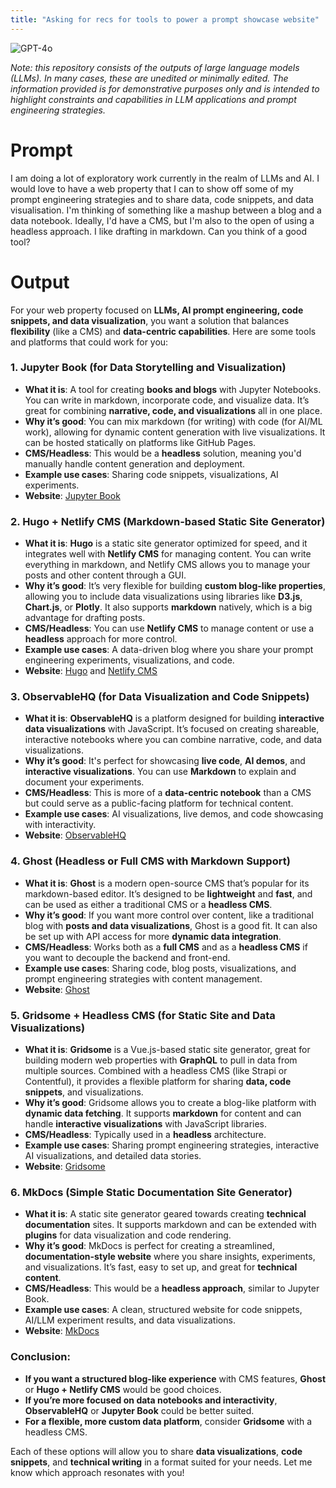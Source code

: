 ```yaml
---
title: "Asking for recs for tools to power a prompt showcase website"
---
```

![GPT-4o](https://img.shields.io/badge/GPT--4o-3333FF?style=for-the-badge&logo=openai&logoColor=white)



*Note: this repository consists of the outputs of large language models (LLMs). In many cases, these are unedited or minimally edited. The information provided is for demonstrative purposes only and is intended to highlight constraints and capabilities in LLM applications and prompt engineering strategies.*


# Prompt

I am doing a lot of exploratory work currently in the realm of LLMs and AI. I would love to have a web property that I can to show off some of my prompt engineering strategies and to share data, code snippets, and data visualisation. I'm thinking of something like a mashup between a blog and a data notebook. Ideally, I'd have a CMS, but I'm also to the open of using a headless approach. I like drafting in markdown. Can you think of a good tool?    

# Output

For your web property focused on **LLMs, AI prompt engineering, code snippets, and data visualization**, you want a solution that balances **flexibility** (like a CMS) and **data-centric capabilities**. Here are some tools and platforms that could work for you:

### 1. **Jupyter Book (for Data Storytelling and Visualization)**
   - **What it is**: A tool for creating **books and blogs** with Jupyter Notebooks. You can write in markdown, incorporate code, and visualize data. It’s great for combining **narrative, code, and visualizations** all in one place.
   - **Why it’s good**: You can mix markdown (for writing) with code (for AI/ML work), allowing for dynamic content generation with live visualizations. It can be hosted statically on platforms like GitHub Pages.
   - **CMS/Headless**: This would be a **headless** solution, meaning you'd manually handle content generation and deployment.
   - **Example use cases**: Sharing code snippets, visualizations, AI experiments.
   - **Website**: [Jupyter Book](https://jupyterbook.org/)

### 2. **Hugo + Netlify CMS (Markdown-based Static Site Generator)**
   - **What it is**: **Hugo** is a static site generator optimized for speed, and it integrates well with **Netlify CMS** for managing content. You can write everything in markdown, and Netlify CMS allows you to manage your posts and other content through a GUI.
   - **Why it’s good**: It’s very flexible for building **custom blog-like properties**, allowing you to include data visualizations using libraries like **D3.js**, **Chart.js**, or **Plotly**. It also supports **markdown** natively, which is a big advantage for drafting posts.
   - **CMS/Headless**: You can use **Netlify CMS** to manage content or use a **headless** approach for more control.
   - **Example use cases**: A data-driven blog where you share your prompt engineering experiments, visualizations, and code.
   - **Website**: [Hugo](https://gohugo.io/) and [Netlify CMS](https://www.netlifycms.org/)

### 3. **ObservableHQ (for Data Visualization and Code Snippets)**
   - **What it is**: **ObservableHQ** is a platform designed for building **interactive data visualizations** with JavaScript. It’s focused on creating shareable, interactive notebooks where you can combine narrative, code, and data visualizations.
   - **Why it’s good**: It's perfect for showcasing **live code**, **AI demos**, and **interactive visualizations**. You can use **Markdown** to explain and document your experiments. 
   - **CMS/Headless**: This is more of a **data-centric notebook** than a CMS but could serve as a public-facing platform for technical content.
   - **Example use cases**: AI visualizations, live demos, and code showcasing with interactivity.
   - **Website**: [ObservableHQ](https://observablehq.com/)

### 4. **Ghost (Headless or Full CMS with Markdown Support)**
   - **What it is**: **Ghost** is a modern open-source CMS that’s popular for its markdown-based editor. It’s designed to be **lightweight** and **fast**, and can be used as either a traditional CMS or a **headless CMS**.
   - **Why it’s good**: If you want more control over content, like a traditional blog with **posts and data visualizations**, Ghost is a good fit. It can also be set up with API access for more **dynamic data integration**.
   - **CMS/Headless**: Works both as a **full CMS** and as a **headless CMS** if you want to decouple the backend and front-end.
   - **Example use cases**: Sharing code, blog posts, visualizations, and prompt engineering strategies with content management.
   - **Website**: [Ghost](https://ghost.org/)

### 5. **Gridsome + Headless CMS (for Static Site and Data Visualizations)**
   - **What it is**: **Gridsome** is a Vue.js-based static site generator, great for building modern web properties with **GraphQL** to pull in data from multiple sources. Combined with a headless CMS (like Strapi or Contentful), it provides a flexible platform for sharing **data, code snippets**, and visualizations.
   - **Why it’s good**: Gridsome allows you to create a blog-like platform with **dynamic data fetching**. It supports **markdown** for content and can handle **interactive visualizations** with JavaScript libraries.
   - **CMS/Headless**: Typically used in a **headless** architecture.
   - **Example use cases**: Sharing prompt engineering strategies, interactive AI visualizations, and detailed data stories.
   - **Website**: [Gridsome](https://gridsome.org/)

### 6. **MkDocs (Simple Static Documentation Site Generator)**
   - **What it is**: A static site generator geared towards creating **technical documentation** sites. It supports markdown and can be extended with **plugins** for data visualization and code rendering.
   - **Why it’s good**: MkDocs is perfect for creating a streamlined, **documentation-style website** where you share insights, experiments, and visualizations. It’s fast, easy to set up, and great for **technical content**.
   - **CMS/Headless**: This would be a **headless approach**, similar to Jupyter Book.
   - **Example use cases**: A clean, structured website for code snippets, AI/LLM experiment results, and data visualizations.
   - **Website**: [MkDocs](https://www.mkdocs.org/)

### Conclusion:
- **If you want a structured blog-like experience** with CMS features, **Ghost** or **Hugo + Netlify CMS** would be good choices.
- **If you’re more focused on data notebooks and interactivity**, **ObservableHQ** or **Jupyter Book** could be better suited.
- **For a flexible, more custom data platform**, consider **Gridsome** with a headless CMS.

Each of these options will allow you to share **data visualizations**, **code snippets**, and **technical writing** in a format suited for your needs. Let me know which approach resonates with you!